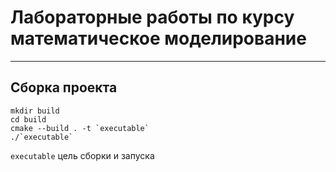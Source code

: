 # Лабораторные работы по курсу математическое моделирование

--------------------
Сборка проекта 
---

```cygwin
mkdir build 
cd build
cmake --build . -t `executable`
./`executable` 
```
`executable` цель сборки и запуска